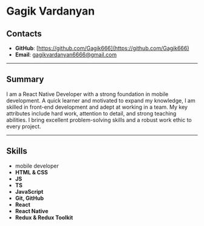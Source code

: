 # Gagik Vardanyan

## Contacts

- **GitHub**: [https://github.com/Gagik666](https://github.com/Gagik666)
- **Email**: [gagikvardanyan6666@gmail.com](gagikvardanyan6666@gmail.com)

---

## Summary

I am a React Native Developer with a strong foundation in mobile development. A quick learner and motivated to expand my knowledge, I am skilled in front-end development and adept at working in a team. My key attributes include hard work, attention to detail, and strong teaching abilities. I bring excellent problem-solving skills and a robust work ethic to every project.

---

## Skills

- mobile developer
- **HTML & CSS**
- **JS**
- **TS**
- **JavaScript**
- **Git, GitHub**
- **React**
- **React Native**
- **Redux & Redux Toolkit**
